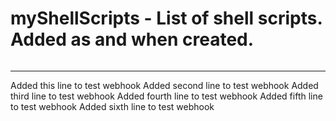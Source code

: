 # myShellScripts - List of shell scripts. Added as and when created.
######
#####
-------
Added this line to test webhook
Added second line to test webhook
Added third line to test webhook
Added fourth line to test webhook
Added fifth line to test webhook
Added sixth line to test webhook
